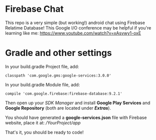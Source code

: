 # Firebase Chat
This repo is a very simple (but working!) android chat using Firebase Relatime Database!
This Google I/O conference may be helpful if you're learning like me: https://www.youtube.com/watch?v=xAsvwy1-oxE

# Gradle and other settings

In your build.gradle Project file, add:

    classpath 'com.google.gms:google-services:3.0.0'
  
In your build.gradle Module file, add:

    compile 'com.google.firebase:firebase-database:9.2.1'
  
Then open up your _SDK Manager_ and install **Google Play Services** and **Google Repository** (both are located under **_Extras_**).

You should have generated a **google-services.json** file with Firebase website, place it at: */YourProject/app*

That's it, you should be ready to code!
